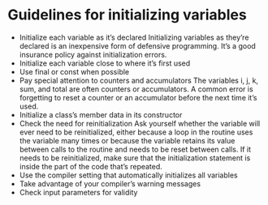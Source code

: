 # Guidelines for initializing variables

* Initialize each variable as it’s declared Initializing variables as they’re declared is an inexpensive form of defensive programming. It’s a good insurance policy against initialization errors.
* Initialize each variable close to where it’s first used
* Use final or const when possible
* Pay special attention to counters and accumulators The variables i, j, k, sum, and total are often counters or accumulators. A common error is forgetting to reset a counter or an accumulator before the next time it’s used.
* Initialize a class’s member data in its constructor
* Check the need for reinitialization Ask yourself whether the variable will ever need to be reinitialized, either because a loop in the routine uses the variable many times or because the variable retains its value between calls to the routine and needs to be reset between calls. If it needs to be reinitialized, make sure that the initialization statement is inside the part of the code that’s repeated.
* Use the compiler setting that automatically initializes all variables
* Take advantage of your compiler’s warning messages
* Check input parameters for validity

